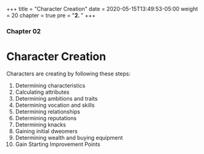 +++
title = "Character Creation"
date = 2020-05-15T13:49:53-05:00
weight = 20
chapter = true
pre = "<b>2. </b>"
+++

### Chapter 02

# Character Creation

Characters are creating by following these steps:

1. Determining characteristics
1. Calculating attributes
1. Determining ambitions and traits
1. Determining vocation and skills
1. Determining relationships
1. Determining reputations
1. Determining knacks
1. Gaining initial dweomers
1. Determining wealth and buying equipment
1. Gain Starting Improvement Points
